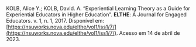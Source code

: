 KOLB, Alice Y.; KOLB, David. A. “Experiential Learning Theory as a Guide for Experiential Educators in Higher Education”. **ELTHE**: A Journal for Engaged Educators. v. 1, n. 1, 2017. Disponível em: [https://nsuworks.nova.edu/elthe/vol1/iss1/7/](https://nsuworks.nova.edu/elthe/vol1/iss1/7/). Acesso em 14 de abril de 2023.